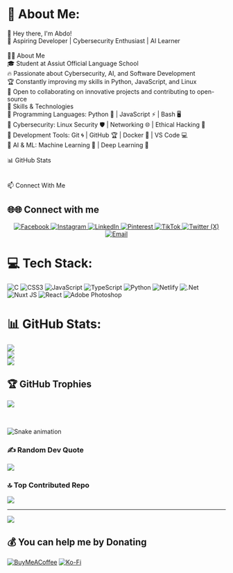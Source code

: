  # 💫 About Me:
👋 Hey there, I'm Abdo!<br>🚀 Aspiring Developer | Cybersecurity Enthusiast | AI Learner<br><br>👨‍💻 About Me<br>🎓 Student at Assiut Official Language School<br>🔥 Passionate about Cybersecurity, AI, and Software Development<br>🏆 Constantly improving my skills in Python, JavaScript, and Linux<br>🎯 Open to collaborating on innovative projects and contributing to open-source<br>🚀 Skills & Technologies<br>🔹 Programming Languages: Python 🐍 | JavaScript ⚡ | Bash 🖥️<br>🔹 Cybersecurity: Linux Security 🛡️ | Networking 🌐 | Ethical Hacking 🔐<br>🔹 Development Tools: Git 🌀 | GitHub 🏆 | Docker 🐳 | VS Code 💻<br>🔹 AI & ML: Machine Learning 🤖 | Deep Learning 🧠<br><br>📊 GitHub Stats<br><br><br>📫 Connect With Me



## 🌐🌐 Connect with me  

<p align="center">
  <a href="https://facebook.com/abdoaldoushy" target="_blank">
    <img src="https://img.shields.io/badge/Facebook-%231877F2?style=for-the-badge&logo=facebook&logoColor=white" alt="Facebook"/>
  </a>
  <a href="https://instagram.com/abdo_aldoushy" target="_blank">
    <img src="https://img.shields.io/badge/Instagram-%23E4405F?style=for-the-badge&logo=instagram&logoColor=white" alt="Instagram"/>
  </a>
  <a href="https://linkedin.com/in/abdoaldoushy" target="_blank">
    <img src="https://img.shields.io/badge/LinkedIn-%230077B5?style=for-the-badge&logo=linkedin&logoColor=white" alt="LinkedIn"/>
  </a>
  <a href="https://pinterest.com/abdoaldoushy" target="_blank">
    <img src="https://img.shields.io/badge/Pinterest-%23E60023?style=for-the-badge&logo=pinterest&logoColor=white" alt="Pinterest"/>
  </a>
  <a href="https://tiktok.com/@abdoaldoushy" target="_blank">
    <img src="https://img.shields.io/badge/TikTok-%23000000?style=for-the-badge&logo=tiktok&logoColor=white" alt="TikTok"/>
  </a>
  <a href="https://x.com/abdoaldoushy" target="_blank">
    <img src="https://img.shields.io/badge/X-%23000000?style=for-the-badge&logo=x&logoColor=white" alt="Twitter (X)"/>
  </a>
  <a href="mailto:abdoaldoushy@gmail.com">
    <img src="https://img.shields.io/badge/Email-D14836?style=for-the-badge&logo=gmail&logoColor=white" alt="Email"/>
  </a>
</p>


# 💻 Tech Stack:
![C](https://img.shields.io/badge/c-%2300599C.svg?style=for-the-badge&logo=c&logoColor=white) ![CSS3](https://img.shields.io/badge/css3-%231572B6.svg?style=for-the-badge&logo=css3&logoColor=white) ![JavaScript](https://img.shields.io/badge/javascript-%23323330.svg?style=for-the-badge&logo=javascript&logoColor=%23F7DF1E) ![TypeScript](https://img.shields.io/badge/typescript-%23007ACC.svg?style=for-the-badge&logo=typescript&logoColor=white) ![Python](https://img.shields.io/badge/python-3670A0?style=for-the-badge&logo=python&logoColor=ffdd54) ![Netlify](https://img.shields.io/badge/netlify-%23000000.svg?style=for-the-badge&logo=netlify&logoColor=#00C7B7) ![.Net](https://img.shields.io/badge/.NET-5C2D91?style=for-the-badge&logo=.net&logoColor=white) ![Nuxt JS](https://img.shields.io/badge/Nuxt-002E3B?style=for-the-badge&logo=nuxt.js&logoColor=#00DC82) ![React](https://img.shields.io/badge/react-%2320232a.svg?style=for-the-badge&logo=react&logoColor=%2361DAFB) ![Adobe Photoshop](https://img.shields.io/badge/adobe%20photoshop-%2331A8FF.svg?style=for-the-badge&logo=adobe%20photoshop&logoColor=white)
# 📊 GitHub Stats:
![](https://github-readme-stats.vercel.app/api?username=abdoaldoushy2009&theme=default&hide_border=false&include_all_commits=true&count_private=true)<br/>
![](https://nirzak-streak-stats.vercel.app/?user=abdoaldoushy2009&theme=default&hide_border=false)<br/>
![](https://github-readme-stats.vercel.app/api/top-langs/?username=abdoaldoushy2009&theme=default&hide_border=false&include_all_commits=true&count_private=true&layout=compact)

## 🏆 GitHub Trophies
![](https://github-profile-trophy.vercel.app/?username=abdoaldoushy2009&theme=default&no-frame=true&no-bg=false&margin-w=4)

##
<br clear="both">

<img src="https://raw.githubusercontent.com/abdoaldoushy2009/abdoaldoushy2009/output/snake.svg" alt="Snake animation" />

###


### ✍️ Random Dev Quote
![](https://quotes-github-readme.vercel.app/api?type=horizontal&theme=radical)

### 🔝 Top Contributed Repo
![](https://github-contributor-stats.vercel.app/api?username=abdoaldoushy2009&limit=5&theme=default&combine_all_yearly_contributions=true)

---
[![](https://visitcount.itsvg.in/api?id=abdoaldoushy2009&icon=0&color=0)](https://visitcount.itsvg.in)

  ## 💰 You can help me by Donating
  [![BuyMeACoffee](https://img.shields.io/badge/Buy%20Me%20a%20Coffee-ffdd00?style=for-the-badge&logo=buy-me-a-coffee&logoColor=black)](https://buymeacoffee.com/https://buymeacoffee.com/abdo_aldoushy?new=1) [![Ko-Fi](https://img.shields.io/badge/Ko--fi-F16061?style=for-the-badge&logo=ko-fi&logoColor=white)](https://ko-fi.com/https://ko-fi.com/abdo_aldoushy) 

  
<!-- Proudly created with GPRM ( https://gprm.itsvg.in ) -->
